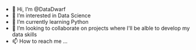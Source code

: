 - 👋 Hi, I’m @DataDwarf
- 👀 I’m interested in Data Science
- 🌱 I’m currently learning Python
- 💞️ I’m looking to collaborate on projects where I'll be alble to develop my data skills
- 📫 How to reach me ...

<!---
PentaByte/PentaByte is a ✨ special ✨ repository because its `README.md` (this file) appears on your GitHub profile.
You can click the Preview link to take a look at your changes.
--->
